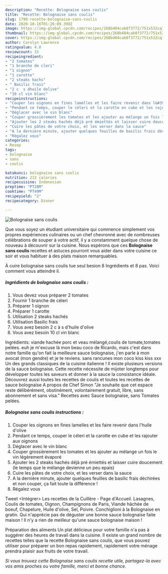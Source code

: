 ```yaml
---
description: "Recette: Bolognaise sans coulis"
title: "Recette: Bolognaise sans coulis"
slug: 1790-recette-bolognaise-sans-coulis
date: 2020-10-16T01:26:09.398Z
image: https://img-global.cpcdn.com/recipes/268b404cab8f3772/751x532cq70/bolognaise-sans-coulis-photo-principale-de-la-recette.jpg
thumbnail: https://img-global.cpcdn.com/recipes/268b404cab8f3772/751x532cq70/bolognaise-sans-coulis-photo-principale-de-la-recette.jpg
cover: https://img-global.cpcdn.com/recipes/268b404cab8f3772/751x532cq70/bolognaise-sans-coulis-photo-principale-de-la-recette.jpg
author: Carolyn Lawrence
ratingvalue: 4.8
reviewcount: 15
recipeingredient:
- "2 tomates"
- "1 branche de cleri"
- "1 oignon"
- "1 carotte"
- "2 steaks hachs"
- " Basilic frais"
- "2 c  s dhuile dolive"
- "10 cl vin blanc"
recipeinstructions:
- "Couper les oignons en fines lamelles et les faire revenir dans l&#39;huile d&#39;olive"
- "Pendant ce temps, couper le céleri et la carotte en cube et les rajouter aux oignons"
- "Déglacer avec le vin blanc"
- "Couper grossièrement les tomates et les ajouter au mélange un fois le vin légèrement évaporé"
- "Ajouter les 2 steaks hachés déjà pré émiettés et laisser cuire doucement (le temps que le mélange devienne un peu epais)"
- "Cuire les pâtes de votre choix, et les verser dans la sauce"
- "A la dernière minute, ajouter quelques feuilles de basilic frais déchirées et non couper, ça fait toute la différence !"
- "Régalez vous"
categories:
- Resep
tags:
- bolognaise
- sans
- coulis

katakunci: bolognaise sans coulis 
nutrition: 213 calories
recipecuisine: Indonesian
preptime: "PT28M"
cooktime: "PT49M"
recipeyield: "2"
recipecategory: Dinner

---
```



![Bolognaise sans coulis](https://img-global.cpcdn.com/recipes/268b404cab8f3772/751x532cq70/bolognaise-sans-coulis-photo-principale-de-la-recette.jpg)

Que vous soyez un étudiant universitaire qui commence simplement vos propres expériences culinaires ou un chef chevronné avec de nombreuses célébrations de souper à votre actif, il y a constamment quelque chose de nouveau à découvrir sur la cuisine. Nous espérons que ces <strong> Bolognaise sans coulis </strong> recettes et astuces pourront vous aider dans votre cuisine ce soir et vous habituer à des plats maison remarquables.

<!--inarticleads1-->

À cuire bolognaise sans coulis tue seul besion 8 Ingrédients et 8 pas. Voici comment vous atteindre il.

##### Ingrédients de bolognaise sans coulis :

1. Vous devez vous préparer 2 tomates
1. Fournir 1 branche de céleri
1. Préparer 1 oignon
1. Préparer 1 carotte
1. Utilisation 2 steaks hachés
1. Utilisation  Basilic frais
1. Vous avez besoin 2 c à s d&#39;huile d&#39;olive
1. Vous avez besoin 10 cl vin blanc


Ingrédients: viande hachée porc et veau mélangé,coulis de tomate,tomates pelées. euh je m&#39;excuse là mon beau coco de Ricardo, mais c&#39;est dans notre famille qu&#39;on fait la meilleure sauce bolognaise, j&#39;en parle à mon avocat (mon gendre) et je te reviens. sans rancunes mon coco kiss kiss xxx Un des grands classiques de la cuisine italienne ! Il existe plusieurs versions de la sauce bolognaise. Cette recette nécessite de mijoter longtemps pour développer toutes les saveurs et donner à la sauce la consistance idéale. Découvrez aussi toutes les recettes de coulis et toutes les recettes de sauce bolognaise A propos de Chef Simon &#34;Je souhaite que cet espace reste délibérément, obstinément, volontairement gratuit, libre, sans abonnement et sans visa.&#34; Recettes avec Sauce bolognaise, sans Tomates pelées. 

<!--inarticleads2-->

##### Bolognaise sans coulis instructions :

1. Couper les oignons en fines lamelles et les faire revenir dans l&#39;huile d&#39;olive
1. Pendant ce temps, couper le céleri et la carotte en cube et les rajouter aux oignons
1. Déglacer avec le vin blanc
1. Couper grossièrement les tomates et les ajouter au mélange un fois le vin légèrement évaporé
1. Ajouter les 2 steaks hachés déjà pré émiettés et laisser cuire doucement (le temps que le mélange devienne un peu epais)
1. Cuire les pâtes de votre choix, et les verser dans la sauce
1. A la dernière minute, ajouter quelques feuilles de basilic frais déchirées et non couper, ça fait toute la différence !
1. Régalez vous


Tweet &lt;Intégrer&gt; Les recettes de la Cuillère - Page d&#39;Accueil. Lasagnes, Coulis de tomates, Oignon, Champignons de Paris, Viande hâchée de boeuf, Chapelure, Huile d&#39;olive, Sel, Poivre. Conchiglioni à la Bolognaise en gratin. Qui n&#39;apprécie pas de déguster une bonne sauce bolognaise faite maison ! Il n&#39;y a rien de meilleur qu&#39;une sauce bolognaise maison ! 

<!--inarticleads1-->

<p>
Préparation des aliments Un plat délicieux pour votre famille n'a pas à suggérer des heures de travail dans la cuisine. Il existe un grand nombre de recettes telles que la recette Bolognaise sans coulis, que vous pouvez utiliser pour préparer un bon repas rapidement, rapidement votre ménage prendra plaisir aux fruits de votre travail.
</p>

<p>
<i>Si vous trouvez cette Bolognaise sans coulis recette utile, partagez-la avec vos amis proches ou votre famille, merci et bonne chance.</i>
</p>
